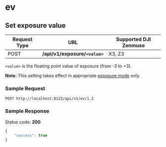 ev
==

Set exposure value
------------------

Request Type | URL | Supported DJI Zenmuse
-------------|-----|-----------------------
POST | **/api/v1/exposure/`<value>`** | X3, Z3

`<value>` is the floating point value of exposure (from -3 to +3).

**Note:** This setting takes effect in appropriate [exposure mode](/camadapter/api/exposure_mode/) only.

### Sample Request

```http
POST http://localhost:8123/api/v1/ev/1.2
```

### Sample Response

Status code: **200**

```javascript
{
    "success": true
}
```
